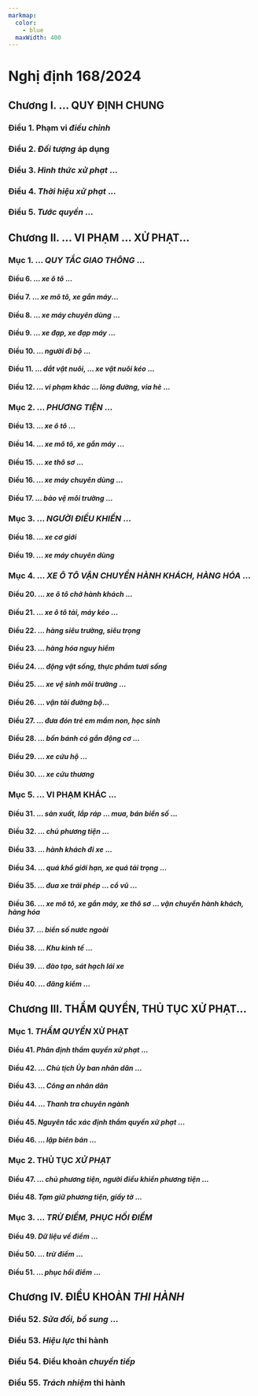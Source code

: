 ```yaml
---
markmap:
  color:
    - blue
  maxWidth: 400
---
```


# Nghị định 168/2024

## Chương I. ... QUY ĐỊNH CHUNG

### Điều 1. Phạm vi _điều chỉnh_

### Điều 2. _Đối tượng_ áp dụng

### Điều 3. _Hình thức xử phạt_ ...

### Điều 4. _Thời hiệu xử phạt_ ...

### Điều 5. _Tước quyền_ ...

## Chương II. ... VI PHẠM ... XỬ PHẠT...

### Mục 1. ... _QUY TẮC GIAO THÔNG_ ...

#### Điều 6. ... _xe ô tô_ ...

#### Điều 7. ... _xe mô tô, xe gắn máy_...

#### Điều 8. ... _xe máy chuyên dùng_ ...

#### Điều 9. ... _xe đạp, xe đạp máy_ ...

#### Điều 10. ... _người đi bộ_ ...

#### Điều 11. ... _dắt vật nuôi_, ... _xe vật nuôi kéo_ ...

#### Điều 12. ... _vi phạm khác_ ... _lòng đường, vỉa hè_ ...

### Mục 2. ... _PHƯƠNG TIỆN_ ...

#### Điều 13. ... _xe ô tô_ ...

#### Điều 14. ... _xe mô tô, xe gắn máy_ ...

#### Điều 15. ... _xe thô sơ_ ...

#### Điều 16. ... _xe máy chuyên dùng_ ...

#### Điều 17. ... _bảo vệ môi trường_ ...

### Mục 3. ... _NGƯỜI ĐIỀU KHIỂN_ ...

#### Điều 18. ... _xe cơ giới_

#### Điều 19. ... _xe máy chuyên dùng_

### Mục 4. ... _XE Ô TÔ VẬN CHUYỂN HÀNH KHÁCH, HÀNG HÓA_ ...

#### Điều 20. ... _xe ô tô chở hành khách_ ...

#### Điều 21. ... _xe ô tô tải, máy kéo_ ...

#### Điều 22. ... _hàng siêu trường, siêu trọng_

#### Điều 23. ... _hàng hóa nguy hiểm_

#### Điều 24. ... _động vật sống, thực phẩm tươi sống_

#### Điều 25. ... _xe vệ sinh môi trường_ ...

#### Điều 26. ... _vận tải đường bộ_...

#### Điều 27. ... _đưa đón trẻ em mầm non, học sinh_

#### Điều 28. ... _bốn bánh có gắn động cơ_ ...

#### Điều 29. ... _xe cứu hộ_ ...

#### Điều 30. ... _xe cứu thương_

### Mục 5. ... VI PHẠM KHÁC ...

#### Điều 31. ... _sản xuất, lắp ráp_ ... _mua, bán biển số_ ...

#### Điều 32. ... _chủ phương tiện_ ...

#### Điều 33. ... _hành khách đi xe_ ...

#### Điều 34. ... _quá khổ giới hạn, xe quá tải trọng_ ...

#### Điều 35. ... _đua xe trái phép_ ... _cổ vũ_ ...

#### Điều 36. ... _xe mô tô, xe gắn máy, xe thô sơ_ ... _vận chuyển hành khách, hàng hóa_

#### Điều 37. ... _biển số nước ngoài_

#### Điều 38. ... _Khu kinh tế_ ...

#### Điều 39. ... _đào tạo, sát hạch lái xe_

#### Điều 40. ... _đăng kiểm_ ...

## Chương III. THẨM QUYỀN, THỦ TỤC XỬ PHẠT...

### Mục 1. _THẨM QUYỀN_ XỬ PHẠT

#### Điều 41. _Phân định thẩm quyền xử phạt_ ...

#### Điều 42. ... _Chủ tịch Ủy ban nhân dân_ ...

#### Điều 43. ... _Công an nhân dân_

#### Điều 44. ... _Thanh tra chuyên ngành_

#### Điều 45. _Nguyên tắc xác định thẩm quyền xử phạt_ ...

#### Điều 46. ... _lập biên bản_ ...

### Mục 2. THỦ TỤC _XỬ PHẠT_

#### Điều 47. ... _chủ phương tiện, người điều khiển phương tiện_ ...

#### Điều 48. _Tạm giữ phương tiện, giấy tờ_ ...

### Mục 3. ... _TRỪ ĐIỂM, PHỤC HỒI ĐIỂM_

#### Điều 49. _Dữ liệu về điểm_ ...

#### Điều 50. ... _trừ điểm_ ...

#### Điều 51. ... _phục hồi điểm_ ...

## Chương IV. ĐIỀU KHOẢN _THI HÀNH_

### Điều 52. _Sửa đổi, bổ sung_ ...

### Điều 53. _Hiệu lực_ thi hành

### Điều 54. Điều khoản _chuyển tiếp_

### Điều 55. _Trách nhiệm_ thi hành
